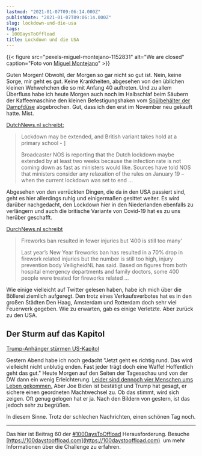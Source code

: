 ```yaml
---
lastmod: "2021-01-07T09:06:14.000Z"
publishDate: "2021-01-07T09:06:14.000Z"
slug: lockdown-und-die-usa
tags:
- 100DaysToOffload
title: Lockdown und die USA
---
```


{{< figure src="pexels-miguel-montejano-1152831" alt="We are closed" caption="Foto von [Miguel Montejano](https://www.pexels.com/de-de/foto/entschuldigung-wir-sind-geschlossen-1152831/)" >}}


Guten Morgen! Obwohl, der Morgen so gar nicht so gut ist. Nein, keine Sorge, mir geht es gut. Keine Krankheiten, abgesehen von den üblichen kleinen Wehwehchen die so mit Anfang 40 auftreten. Und zu allem Überfluss habe ich heute Morgen auch noch im Halbschlaf beim Säubern der Kaffeemaschine den kleinen Befestigungshaken vom [Spülbehälter der Dampfdüse](https://ersatzteildirect.de/de/Krups-Kaffeemaschine-Behaelter-Becken-EA9000-EA9010::7990.html) abgebrochen. Gut, dass ich den erst im November neu gekauft hatte. Mist.

[DutchNews.nl schreibt:](https://www.dutchnews.nl/news/2021/01/lockdown-may-be-extended-as-british-variant-takes-hold-at-a-primary-school/)

> Lockdown may be extended, and British variant takes hold at a primary school - ]
>
> Broadcaster NOS is reporting that the Dutch lockdown maybe extended by at least two weeks because the infection rate is not coming down as fast as ministers would like. Sources have told NOS that ministers consider any relaxation of the rules on January 19 – when the current lockdown was set to end …

Abgesehen von den verrückten Dingen, die da in den USA passiert sind, geht es hier allerdings ruhig und einigermaßen gesittet weiter. Es wird darüber nachgedacht, den Lockdown hier in den Niederlanden ebenfalls zu verlängern und auch die britische Variante von Covid-19 hat es zu uns herüber geschafft. 

[DurchNews.nl schreibt](https://www.dutchnews.nl/news/2021/01/fireworks-ban-resulted-in-fewer-injuries-but-400-is-still-too-many/)

> Fireworks ban resulted in fewer injuries but ’400 is still too many’
> 
> Last year’s New Year fireworks ban has resulted in a 70% drop in firework related injuries but the number is still too high, injury prevention body VeiligheidNL has said. Based on figures from both hospital emergency departments and family doctors, some 400 people were treated for fireworks related …

Wie einige vielleicht auf Twitter gelesen haben, habe ich mich über die Böllerei ziemlich aufgeregt. Den trotz eines Verkaufsverbotes hat es in den großen Städten Den Haag, Amsterdam und Rotterdam doch sehr viel Feuerwerk gegeben. Wie zu erwarten, gab es einige Verletzte. Aber zurück zu den USA.

## Der Sturm auf das Kapitol

[Trump-Anhänger stürmen US-Kapitol](https://www.tagesschau.de/multimedia/video/video-805879.html)

Gestern Abend habe ich noch gedacht "Jetzt geht es richtig rund. Das wird vielleicht nicht unblutig enden. Fast jeder trägt doch eine Waffe! Hoffentlich geht das gut." Heute Morgen auf den Seiten der Tagesschau und von der DW dann ein wenig Erleichterung. [Leider sind dennoch vier Menschen ums Leben gekommen.](https://www.tagesschau.de/ausland/kapitol-gestuermt-119.html) Aber Joe Biden ist bestätigt und Trump hat gesagt, er sichere einen geordneten Machtwechsel zu. Ob das stimmt, wird sich zeigen. Oft genug gelogen hat er ja. Nach den Bildern von gestern, ist das jedoch sehr zu begrüßen. 

In diesem Sinne. Trotz der schlechen Nachrichten, einen schönen Tag noch.

---

Das hier ist Beitrag 60 der [#100DaysToOffload](/tag/100daystooffload/) Herausforderung. Besuche [https://100daystooffload.com](https://100daystooffload.com)  um mehr Informationen über die Challenge zu erfahren.
